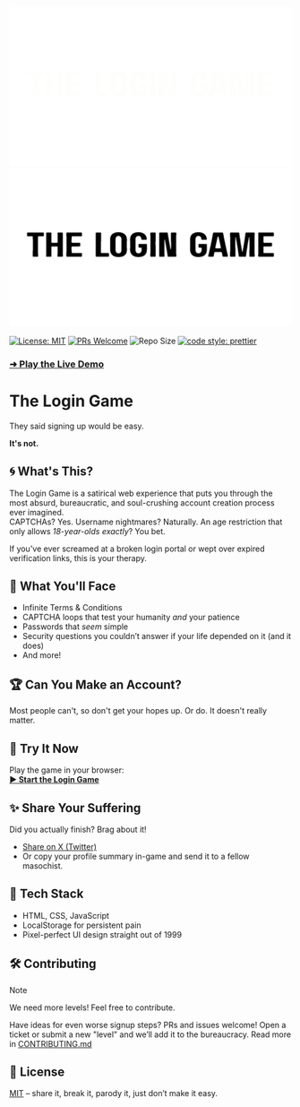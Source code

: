 ![The Login Game logo](assets/logo-dark.gif#gh-dark-mode-only)
![The Login Game logo](assets/logo-light.gif#gh-light-mode-only)

[![License: MIT](https://img.shields.io/badge/License-MIT-yellow.svg?style=flat-square)](LICENSE)
[![PRs Welcome](https://img.shields.io/badge/PRs-welcome-brightgreen.svg?style=flat-square)](https://github.com/npmInstallSnack/login-game/pulls)
![Repo Size](https://img.shields.io/github/repo-size/npmInstallSnack/login-game?style=flat-square)
[![code style: prettier](https://img.shields.io/badge/code_style-prettier-ff69b4.svg?style=flat-square)](https://github.com/prettier/prettier)

### [➜ Play the Live Demo](https://npminstallsnack.github.io/login-game/)

# The Login Game

They said signing up would be easy.

**It's not.**

## 🌀 What's This?

The Login Game is a satirical web experience that puts you through the most absurd, bureaucratic, and soul-crushing account creation process ever imagined.  
CAPTCHAs? Yes. Username nightmares? Naturally. An age restriction that only allows _18-year-olds exactly_? You bet.

If you've ever screamed at a broken login portal or wept over expired verification links, this is your therapy.

## 🧠 What You'll Face

- Infinite Terms & Conditions
- CAPTCHA loops that test your humanity _and_ your patience
- Passwords that _seem_ simple
- Security questions you couldn’t answer if your life depended on it (and it does)
- And more!

## 🏆 Can You Make an Account?

Most people can't, so don't get your hopes up.
Or do. It doesn't really matter.

## 🚀 Try It Now

Play the game in your browser:  
**[▶️ Start the Login Game](https://npminstallsnack.github.io/login-game/)**

## ✨ Share Your Suffering

Did you actually finish? Brag about it!

- [Share on X (Twitter)](https://twitter.com/intent/tweet?text=I%20just%20finished%20The%20Login%20Game%20–%20the%20worst%20signup%20you%27ll%20ever%20enjoy!%20https%3A%2F%2Fyourgameurl.com)
- Or copy your profile summary in-game and send it to a fellow masochist.

## 👀 Tech Stack

- HTML, CSS, JavaScript
- LocalStorage for persistent pain
- Pixel-perfect UI design straight out of 1999

## 🛠 Contributing

> [!NOTE]
> We need more levels! Feel free to contribute.

Have ideas for even worse signup steps? PRs and issues welcome! Open a ticket or submit a new "level" and we’ll add it to the bureaucracy.
Read more in [CONTRIBUTING.md](CONTRIBUTING.md)

## 📄 License

[MIT](LICENSE) – share it, break it, parody it, just don’t make it easy.
